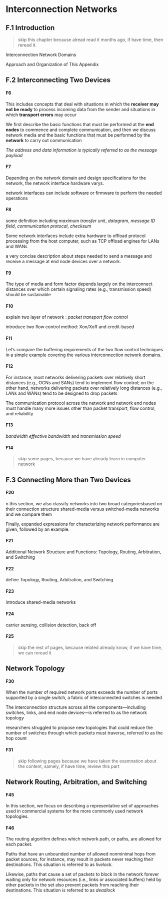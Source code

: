 # Interconnection Networks

## F.1 Introduction
> skip this chapter because alread read it months ago, if have time, then reread it.

Interconnection Network Domains

Approach and Organization of This Appendix

## F.2 Interconnecting Two Devices
#### F6
This includes concepts that
deal with situations in which the **receiver may not be ready** to process incoming
data from the sender and situations in which **transport errors** may occur

 We first describe the basic functions that must be performed at the **end
nodes** to commence and complete communication, and then we discuss network
media and the basic functions that must be performed by the **network** to carry
out communication

*The address and data information is typically referred to as the message payload*

#### F7
Depending on the network domain and design specifications for the network, the network interface hardware varys.

network interfaces can include software or firmware to
perform the needed operations
#### F8
some definition including *maximum transfer unit*, *datagram*, *message ID field*, *communication protocal*, *checksum*

Some network interfaces include extra hardware to offload protocol processing
from the host computer, such as TCP offload engines for LANs and WANs

a very concise description about steps needed to send a message and receive a message at end node devices over a network.
#### F9
The type of media and form factor depends largely on the interconnect
distances over which certain signaling rates (e.g., transmission speed) should be
sustainable

#### F10
explain two layer of network : *packet transport* *flow control*

introduce two flow control method: Xon/Xoff and credit-based

#### F11
Let’s compare the buffering requirements of the two flow control techniques in
a simple example covering the various interconnection network domains.

#### F12
For instance, most
networks delivering packets over relatively short distances (e.g., OCNs and SANs)
tend to implement flow control; on the other hand, networks delivering packets
over relatively long distances (e.g., LANs and WANs) tend to be designed to drop
packets

The communication protocol across the network and network end nodes must
handle many more issues other than packet transport, flow control, and reliability

#### F13
*bandwidth* *effective bandwidth* and *transmission speed*

#### F14
> skip some pages, because we have already learn in computer network

## F.3 Connecting More than Two Devices

#### F20
n this section, we also classify networks into two broad categoriesbased on their connection structure shared-media versus switched-media networks and we compare them

Finally, expanded expressions for characterizing
network performance are given, followed by an example.

#### F21
Additional Network Structure and Functions: Topology, Routing, Arbitration, and Switching

#### F22
define Topology, Routing, Arbitration, and Switching
#### F23
introduce shared-media networks
#### F24
carrier sensing, collision detection, back off
#### F25
> skip the rest of pages, because related already know, if we have time, we can reread it

## Network Topology
#### F30
When the number of required network ports exceeds the number of ports supported by a single switch, a fabric of
interconnected switches is needed

The interconnection structure across all the components—including switches,
links, and end node devices—is referred to as the network topology

researchers struggled to propose
new topologies that could reduce the number of switches through which packets
must traverse, referred to as the hop count
#### F31
> skip following pages because we have taken the examnation about the content, samely, if have time, review this part

## Network Routing, Arbitration, and Switching

#### F45
In this section,
we focus on describing a representative set of approaches used in commercial systems for the more commonly used network topologies.
#### F46
The routing algorithm defines which network path, or paths, are allowed for each
packet.

Paths that have an unbounded number of allowed nonminimal hops from
packet sources, for instance, may result in packets never reaching their destinations. This situation is referred to as *livelock.*

Likewise, paths that cause a set of
packets to block in the network forever waiting only for network resources (i.e.,
links or associated buffers) held by other packets in the set also prevent packets
from reaching their destinations. This situation is referred to as *deadlock*




